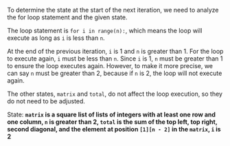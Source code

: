 To determine the state at the start of the next iteration, we need to analyze the for loop statement and the given state.

The loop statement is `for i in range(n):`, which means the loop will execute as long as `i` is less than `n`.

At the end of the previous iteration, `i` is 1 and `n` is greater than 1. For the loop to execute again, `i` must be less than `n`. Since `i` is 1, `n` must be greater than 1 to ensure the loop executes again. However, to make it more precise, we can say `n` must be greater than 2, because if `n` is 2, the loop will not execute again.

The other states, `matrix` and `total`, do not affect the loop execution, so they do not need to be adjusted.

State: **`matrix` is a square list of lists of integers with at least one row and one column, `n` is greater than 2, `total` is the sum of the top left, top right, second diagonal, and the element at position `[1][n - 2]` in the `matrix`, `i` is 2**